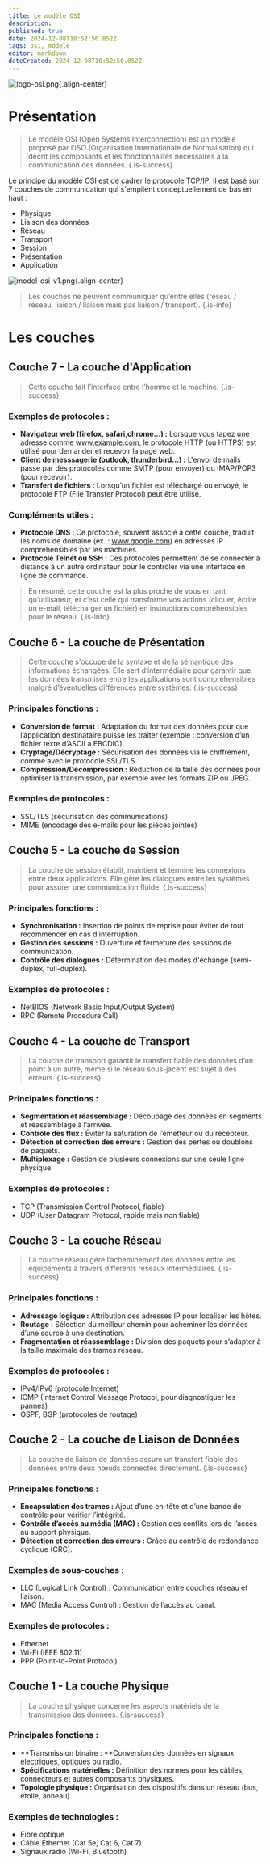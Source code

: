 ```yaml
---
title: Le modèle OSI
description: 
published: true
date: 2024-12-08T10:52:50.852Z
tags: osi, modele
editor: markdown
dateCreated: 2024-12-08T10:52:50.852Z
---
```


![logo-osi.png](/images/network/osi/logo-osi.png){.align-center}

# Présentation

> Le modèle OSI (Open Systems Interconnection) est un modèle proposé par l’ISO (Organisation Internationale de Normalisation) qui décrit les composants et les fonctionnalités nécessaires à la communication des données.
{.is-success}


Le principe du modèle OSI est de cadrer le protocole TCP/IP. Il est basé sur 7 couches de communication qui s'empilent conceptuellement de bas en haut :

- Physique
- Liaison des données
- Réseau
- Transport
- Session
- Présentation
- Application

![model-osi-v1.png](/images/network/osi/model-osi-v1.png){.align-center}

> Les couches ne peuvent communiquer qu’entre elles (réseau / réseau, liaison / liaison mais pas liaison / transport).
{.is-info}


# Les couches
## Couche 7 - La couche d'Application

> Cette couche fait l’interface entre l’homme et la machine. 
{.is-success}


### Exemples de protocoles :
- **Navigateur web (firefox, safari,chrome…) :** Lorsque vous tapez une adresse comme www.example.com, le protocole HTTP (ou HTTPS) est utilisé pour demander et recevoir la page web.
- **Client de messsagerie (outlook, thunderbird…) :** L'envoi de mails passe par des protocoles comme SMTP (pour envoyer) ou IMAP/POP3 (pour recevoir).
- **Transfert de fichiers :** Lorsqu’un fichier est téléchargé ou envoyé, le protocole FTP (File Transfer Protocol) peut être utilisé.

### Compléments utiles :
- **Protocole DNS :** Ce protocole, souvent associé à cette couche, traduit les noms de domaine (ex. : www.google.com) en adresses IP compréhensibles par les machines.
- **Protocole Telnet ou SSH :** Ces protocoles permettent de se connecter à distance à un autre ordinateur pour le contrôler via une interface en ligne de commande.

> En résumé, cette couche est la plus proche de vous en tant qu’utilisateur, et c’est celle qui transforme vos actions (cliquer, écrire un e-mail, télécharger un fichier) en instructions compréhensibles pour le réseau.
{.is-info}



## Couche 6 - La couche de Présentation

> Cette couche s'occupe de la syntaxe et de la sémantique des informations échangées. Elle sert d’intermédiaire pour garantir que les données transmises entre les applications sont compréhensibles malgré d’éventuelles différences entre systèmes.
{.is-success}


### Principales fonctions :
- **Conversion de format :** Adaptation du format des données pour que l’application destinataire puisse les traiter (exemple : conversion d’un fichier texte d’ASCII à EBCDIC).
- **Cryptage/Décryptage :** Sécurisation des données via le chiffrement, comme avec le protocole SSL/TLS.
- **Compression/Décompression :** Réduction de la taille des données pour optimiser la transmission, par exemple avec les formats ZIP ou JPEG.

### Exemples de protocoles :
- SSL/TLS (sécurisation des communications)
- MIME (encodage des e-mails pour les pièces jointes)

## Couche 5 - La couche de Session

> La couche de session établit, maintient et termine les connexions entre deux applications. Elle gère les dialogues entre les systèmes pour assurer une communication fluide.
{.is-success}

### Principales fonctions :
- **Synchronisation :** Insertion de points de reprise pour éviter de tout recommencer en cas d’interruption.
- **Gestion des sessions :** Ouverture et fermeture des sessions de communication.
- **Contrôle des dialogues :** Détermination des modes d'échange (semi-duplex, full-duplex).

### Exemples de protocoles :
- NetBIOS (Network Basic Input/Output System)
- RPC (Remote Procedure Call)

## Couche 4 - La couche de Transport

> La couche de transport garantit le transfert fiable des données d’un point à un autre, même si le réseau sous-jacent est sujet à des erreurs.
{.is-success}


### Principales fonctions :
- **Segmentation et réassemblage :** Découpage des données en segments et réassemblage à l’arrivée.
- **Contrôle des flux :** Éviter la saturation de l’émetteur ou du récepteur.
- **Détection et correction des erreurs :** Gestion des pertes ou doublons de paquets.
- **Multiplexage :** Gestion de plusieurs connexions sur une seule ligne physique.

### Exemples de protocoles :
- TCP (Transmission Control Protocol, fiable)
- UDP (User Datagram Protocol, rapide mais non fiable)

## Couche 3 - La couche Réseau

> La couche réseau gère l’acheminement des données entre les équipements à travers différents réseaux intermédiaires.
{.is-success}


### Principales fonctions :
- **Adressage logique :** Attribution des adresses IP pour localiser les hôtes.
- **Routage :** Sélection du meilleur chemin pour acheminer les données d’une source à une destination.
- **Fragmentation et réassemblage :** Division des paquets pour s’adapter à la taille maximale des trames réseau.

### Exemples de protocoles :
- IPv4/IPv6 (protocole Internet)
- ICMP (Internet Control Message Protocol, pour diagnostiquer les pannes)
- OSPF, BGP (protocoles de routage)


## Couche 2 - La couche de Liaison de Données

> La couche de liaison de données assure un transfert fiable des données entre deux nœuds connectés directement.
{.is-success}


### Principales fonctions :
- **Encapsulation des trames :** Ajout d’une en-tête et d’une bande de contrôle pour vérifier l’intégrité.
- **Contrôle d’accès au média (MAC) :** Gestion des conflits lors de l’accès au support physique.
- **Détection et correction des erreurs :** Grâce au contrôle de redondance cyclique (CRC).

### Exemples de sous-couches :
- LLC (Logical Link Control) : Communication entre couches réseau et liaison.
- MAC (Media Access Control) : Gestion de l’accès au canal.

### Exemples de protocoles :
- Ethernet
- Wi-Fi (IEEE 802.11)
- PPP (Point-to-Point Protocol)

## Couche 1 - La couche Physique

> La couche physique concerne les aspects matériels de la transmission des données.
{.is-success}


### Principales fonctions :
- **Transmission binaire : **Conversion des données en signaux électriques, optiques ou radio.
- **Spécifications matérielles :** Définition des normes pour les câbles, connecteurs et autres composants physiques.
- **Topologie physique :** Organisation des dispositifs dans un réseau (bus, étoile, anneau).

### Exemples de technologies :
- Fibre optique
- Câble Ethernet (Cat 5e, Cat 6, Cat 7)
- Signaux radio (Wi-Fi, Bluetooth)

